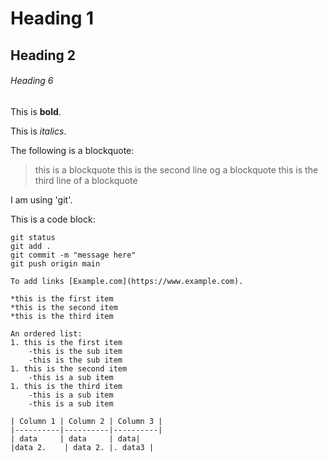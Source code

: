 # Heading 1

## Heading 2


###### Heading 6

This is **bold**.

This is *italics*.

The following is a blockquote:
>this is a blockquote
>this is the second line og a blockquote
>this is the third line of a blockquote

I am using 'git'.

This is a code block:

```
git status
git add .
git commit -m "message here"
git push origin main

To add links [Example.com](https://www.example.com).

*this is the first item
*this is the second item
*this is the third item

An ordered list:
1. this is the first item
	-this is the sub item
	-this is the sub item
1. this is the second item
	-this is a sub item
1. this is the third item
	-this is a sub item
	-this is a sub item

| Column 1 | Column 2 | Column 3 |
|----------|----------|----------|
| data     | data     | data|
|data 2.    | data 2. |. data3 |
